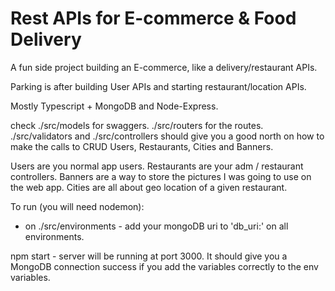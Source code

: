 # Rest APIs for E-commerce & Food Delivery  

A fun side project building an E-commerce, like a delivery/restaurant APIs.

Parking is after building User APIs and starting restaurant/location APIs.

Mostly Typescript + MongoDB and Node-Express. 

check 
./src/models for swaggers.
./src/routers for the routes.
./src/validators and ./src/controllers should give you a good north on how to make the calls to CRUD Users, Restaurants, Cities and Banners.

Users are you normal app users.
Restaurants are your adm / restaurant controllers.
Banners are a way to store the pictures I was going to use on the web app.
Cities are all about geo location of a given restaurant.

To run (you will need nodemon):

- on ./src/environments - add your mongoDB uri to  'db_uri:' on all environments.

npm start - server will be running at port 3000.
It should give you a MongoDB connection success if you add the variables correctly to the env variables.






